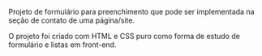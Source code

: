 Projeto de formulário para preenchimento que pode ser implementada na seção de contato de uma página/site.

O projeto foi criado com HTML e CSS puro como forma de estudo de formulário e listas em front-end.
